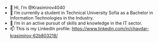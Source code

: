 - 👋 Hi, I’m @Krasimirov4040
- 👀 I’m currently a student in Technical University Sofia as a Bachelor in Information Technologies in the Industry.
- 🌱 I’m in an active pursuit of skills and knowledge in the IT sector.
- 📫 This is my LinkedIn profile: https://www.linkedin.com/in/chavdar-krasimirov-62b803218/


